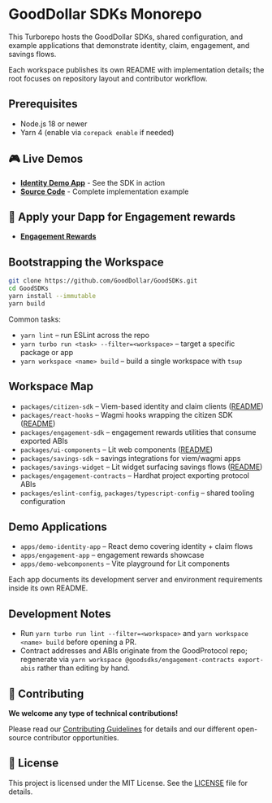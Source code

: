 # GoodDollar SDKs Monorepo

This Turborepo hosts the GoodDollar SDKs, shared configuration, and example applications that demonstrate identity, claim, engagement, and savings flows.

Each workspace publishes its own README with implementation details; the root focuses on repository layout and contributor workflow.

## Prerequisites

- Node.js 18 or newer
- Yarn 4 (enable via `corepack enable` if needed)

## 🎮 Live Demos

- **[Identity Demo App](https://demo-identity-app.vercel.app/)** - See the SDK in action
- **[Source Code](apps/demo-identity-app/)** - Complete implementation example

## 👥 Apply your Dapp for Engagement rewards

- **[Engagement Rewards](https://engagement-rewards.vercel.app/)**

## Bootstrapping the Workspace

```bash
git clone https://github.com/GoodDollar/GoodSDKs.git
cd GoodSDKs
yarn install --immutable
yarn build
```

Common tasks:

- `yarn lint` – run ESLint across the repo
- `yarn turbo run <task> --filter=<workspace>` – target a specific package or app
- `yarn workspace <name> build` – build a single workspace with `tsup`

## Workspace Map

- `packages/citizen-sdk` – Viem-based identity and claim clients ([README](packages/citizen-sdk/README.md))
- `packages/react-hooks` – Wagmi hooks wrapping the citizen SDK ([README](packages/react-hooks/README.md))
- `packages/engagement-sdk` – engagement rewards utilities that consume exported ABIs
- `packages/ui-components` – Lit web components ([README](packages/ui-components/README.md))
- `packages/savings-sdk` – savings integrations for viem/wagmi apps
- `packages/savings-widget` – Lit widget surfacing savings flows ([README](packages/savings-widget/README.md))
- `packages/engagement-contracts` – Hardhat project exporting protocol ABIs
- `packages/eslint-config`, `packages/typescript-config` – shared tooling configuration

## Demo Applications

- `apps/demo-identity-app` – React demo covering identity + claim flows
- `apps/engagement-app` – engagement rewards showcase
- `apps/demo-webcomponents` – Vite playground for Lit components

Each app documents its development server and environment requirements inside its own README.

## Development Notes

- Run `yarn turbo run lint --filter=<workspace>` and `yarn workspace <name> build` before opening a PR.
- Contract addresses and ABIs originate from the GoodProtocol repo; regenerate via `yarn workspace @goodsdks/engagement-contracts export-abis` rather than editing by hand.

## 🤝 Contributing

**We welcome any type of technical contributions!**

Please read our [Contributing Guidelines](https://github.com/GoodDollar/.github/blob/master/CONTRIBUTING.md) for details and our different open-source contributor opportunities.

## 📄 License

This project is licensed under the MIT License. See the [LICENSE](LICENSE) file for details.

